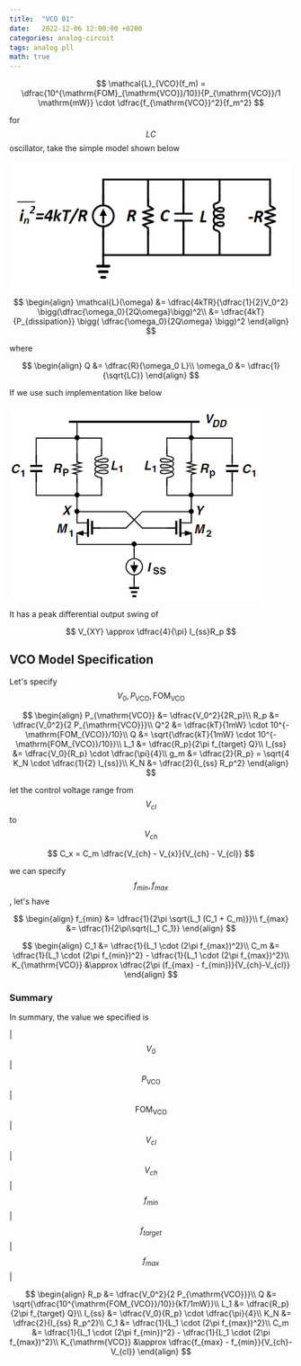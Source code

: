 ```yaml
---
title:  "VCO 01"
date:   2022-12-06 12:00:00 +0200
categories: analog-circuit
tags: analog pll
math: true
---
```


$$
\mathcal{L}_{VCO}(f_m) = \dfrac{10^{\mathrm{FOM}_{\mathrm{VCO}}/10}}{P_{\mathrm{VCO}}/1 \mathrm{mW}} \cdot \dfrac{f_{\mathrm{VCO}}^2}{f_m^2}
$$

for $$LC$$ oscillator, take the simple model shown below

![01](/assets/img/2022-12-06-vco-01/01.png)

$$
\begin{align}
\mathcal{L}(\omega) &= \dfrac{4kTR}{\dfrac{1}{2}V_0^2} \bigg(\dfrac{\omega_0}{2Q\omega}\bigg)^2\\
&= \dfrac{4kT}{P_{dissipation}} \bigg( \dfrac{\omega_0}{2Q\omega} \bigg)^2
\end{align}
$$

where

$$
\begin{align}
Q &= \dfrac{R}{\omega_0 L}\\
\omega_0 &= \dfrac{1}{\sqrt{LC}}
\end{align}
$$

If we use such implementation like below

![02](/assets/img/2022-12-06-vco-01/02.png)

It has a peak differential output swing of

$$
V_{XY} \approx \dfrac{4}{\pi} I_{ss}R_p
$$

## VCO Model Specification

Let's specify $$V_0, P_{\mathrm{VCO}}, \mathrm{FOM_{VCO}}$$

$$
\begin{align}
P_{\mathrm{VCO}} &= \dfrac{V_0^2}{2R_p}\\
R_p &= \dfrac{V_0^2}{2 P_{\mathrm{VCO}}}\\
Q^2 &= \dfrac{kT}{1mW} \cdot 10^{-\mathrm{FOM_{VCO}}/10}\\
Q &= \sqrt{\dfrac{kT}{1mW} \cdot 10^{-\mathrm{FOM_{VCO}}/10}}\\
L_1 &= \dfrac{R_p}{2\pi f_{target} Q}\\
I_{ss} &= \dfrac{V_0}{R_p} \cdot \dfrac{\pi}{4}\\
g_m &= \dfrac{2}{R_p} = \sqrt{4 K_N \cdot \dfrac{1}{2} I_{ss}}\\
K_N &= \dfrac{2}{I_{ss} R_p^2}
\end{align}
$$


let the control voltage range from $$V_{cl}$$ to $$V_{ch}$$

$$
C_x = C_m \dfrac{V_{ch} - V_{x}}{V_{ch} - V_{cl}}
$$

we can specify $$f_{min}, f_{max}$$, let's have

$$
\begin{align}
f_{min} &= \dfrac{1}{2\pi \sqrt{L_1 (C_1 + C_m)}}\\
f_{max} &= \dfrac{1}{2\pi\sqrt{L_1 C_1}}
\end{align}
$$


$$
\begin{align}
C_1 &= \dfrac{1}{L_1 \cdot (2\pi f_{max})^2}\\
C_m &= \dfrac{1}{L_1 \cdot (2\pi f_{min})^2} - \dfrac{1}{L_1 \cdot (2\pi f_{max})^2}\\
K_{\mathrm{VCO}} &\approx \dfrac{2\pi (f_{max} - f_{min})}{V_{ch}-V_{cl}}
\end{align}
$$

### Summary

In summary, the value we specified is

| $$V_0$$ | $$P_{\mathrm{VCO}}$$ | $$\mathrm{FOM_{VCO}}$$  | $$V_{cl}$$ |$$V_{ch}$$| $$f_{min}$$ | $$f_{target}$$ | $$f_{max}$$ |

$$
\begin{align}
R_p &= \dfrac{V_0^2}{2 P_{\mathrm{VCO}}}\\
Q &= \sqrt{\dfrac{10^{\mathrm{FOM_{VCO}}/10}}{kT/1mW}}\\
L_1 &= \dfrac{R_p}{2\pi f_{target} Q}\\
I_{ss} &= \dfrac{V_0}{R_p} \cdot \dfrac{\pi}{4}\\
K_N &= \dfrac{2}{I_{ss} R_p^2}\\
C_1 &= \dfrac{1}{L_1 \cdot (2\pi f_{max})^2}\\
C_m &= \dfrac{1}{L_1 \cdot (2\pi f_{min})^2} - \dfrac{1}{L_1 \cdot (2\pi f_{max})^2}\\
K_{\mathrm{VCO}} &\approx \dfrac{f_{max} - f_{min}}{V_{ch}-V_{cl}}
\end{align}
$$
